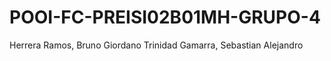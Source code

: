 # POOI-FC-PREISI02B01MH-GRUPO-4
Herrera Ramos, Bruno Giordano
Trinidad Gamarra, Sebastian Alejandro
